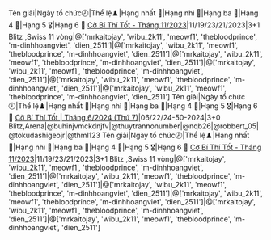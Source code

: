 Tên giải|Ngày tổ chức🕗|Thể lệ♟️|Hạng nhất 🥇|Hạng nhì 🥈|Hạng ba 🥉|Hạng 4 🏅|Hạng 5 🎖️|Hạng 6 🌟
<a href="https://www.chess.com/tournament/live/c-b-th-tt---thng-112023-4388644">Cờ Bí Thí Tốt - Tháng 11/2023</a>|11/19/23/21/2023|3+1 Blitz ,Swiss 11 vòng|@['mrkaitojay', 'wibu_2k11', 'meowf1', 'thebloodprince', 'm-dinhhoangviet', 'dien_2511']|@['mrkaitojay', 'wibu_2k11', 'meowf1', 'thebloodprince', 'm-dinhhoangviet', 'dien_2511']|@['mrkaitojay', 'wibu_2k11', 'meowf1', 'thebloodprince', 'm-dinhhoangviet', 'dien_2511']|@['mrkaitojay', 'wibu_2k11', 'meowf1', 'thebloodprince', 'm-dinhhoangviet', 'dien_2511']|@['mrkaitojay', 'wibu_2k11', 'meowf1', 'thebloodprince', 'm-dinhhoangviet', 'dien_2511']|@['mrkaitojay', 'wibu_2k11', 'meowf1', 'thebloodprince', 'm-dinhhoangviet', 'dien_2511']
Tên giải|Ngày tổ chức🕗|Thể lệ♟️|Hạng nhất 🥇|Hạng nhì 🥈|Hạng ba 🥉|Hạng 4 🏅|Hạng 5 🎖️|Hạng 6 🌟
<a href="https://www.chess.com/tournament/live/arena/c-b-th-tt--thng-62024-th-7-3463795">Cờ Bí Thí Tốt | Tháng 6/2024 (Thứ 7)</a>|06/22/24-50-2024|3+0 Blitz,Arena|@buhinjvmckdnjfv|@thuytrannonumber|@nqb26|@robbert_05|@tokudashigeojr|@thml123
Tên giải|Ngày tổ chức🕗|Thể lệ♟️|Hạng nhất 🥇|Hạng nhì 🥈|Hạng ba 🥉|Hạng 4 🏅|Hạng 5 🎖️|Hạng 6 🌟
<a href="https://www.chess.com/tournament/live/c-b-th-tt---thng-112023-4388644">Cờ Bí Thí Tốt - Tháng 11/2023</a>|11/19/23/21/2023|3+1 Blitz ,Swiss 11 vòng|@['mrkaitojay', 'wibu_2k11', 'meowf1', 'thebloodprince', 'm-dinhhoangviet', 'dien_2511']|@['mrkaitojay', 'wibu_2k11', 'meowf1', 'thebloodprince', 'm-dinhhoangviet', 'dien_2511']|@['mrkaitojay', 'wibu_2k11', 'meowf1', 'thebloodprince', 'm-dinhhoangviet', 'dien_2511']|@['mrkaitojay', 'wibu_2k11', 'meowf1', 'thebloodprince', 'm-dinhhoangviet', 'dien_2511']|@['mrkaitojay', 'wibu_2k11', 'meowf1', 'thebloodprince', 'm-dinhhoangviet', 'dien_2511']|@['mrkaitojay', 'wibu_2k11', 'meowf1', 'thebloodprince', 'm-dinhhoangviet', 'dien_2511']

